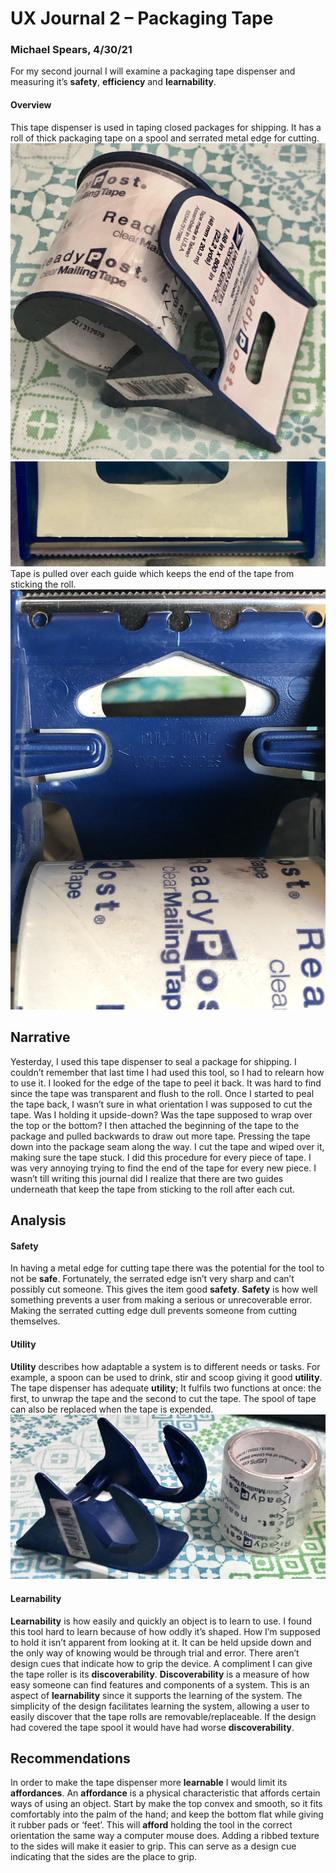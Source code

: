 # UX Journal 2 – Packaging Tape

### Michael Spears, 4/30/21
For my second journal I will examine a packaging tape dispenser and measuring it’s **safety**, **efficiency** and **learnability**.
#### Overview
This tape dispenser is used in taping closed packages for shipping. It has a roll of thick packaging tape on a spool and serrated metal edge for cutting. <br>
![Tape](../assets/tape.jpg) <br>
![Cutting Edge](../assets/edge.jpg) <br>
Tape is pulled over each guide which keeps the end of the tape from sticking the roll. <br>
![Guides](../assets/guides.jpg)
## Narrative
Yesterday, I used this tape dispenser to seal a package for shipping. I couldn’t remember that last time I had used this tool, so I had to relearn how to use it. I looked for the edge of the tape to peel it back. It was hard to find since the tape was transparent and flush to the roll. Once I started to peal the tape back, I wasn’t sure in what orientation I was supposed to cut the tape. Was I holding it upside-down? Was the tape supposed to wrap over the top or the bottom? I then attached the beginning of the tape to the package and pulled backwards to draw out more tape. Pressing the tape down into the package seam along the way. I cut the tape and wiped over it, making sure the tape stuck. I did this procedure for every piece of tape. I was very annoying trying to find the end of the tape for every new piece. I wasn’t till writing this journal did I realize that there are two guides underneath that keep the tape from sticking to the roll after each cut.
## Analysis

#### **Safety**
In having a metal edge for cutting tape there was the potential for the tool to not be **safe**. Fortunately, the serrated edge isn’t very sharp and can’t possibly cut someone. This gives the item good **safety**. **Safety** is how well something prevents a user from making a serious or unrecoverable error. Making the serrated cutting edge dull prevents someone from cutting themselves.

#### **Utility**
**Utility** describes how adaptable a system is to different needs or tasks. For example, a spoon can be used to drink, stir and scoop giving it good **utility**. The tape dispenser has adequate **utility**; It fulfils two functions at once: the first, to unwrap the tape and the second to cut the tape. The spool of tape can also be replaced when the tape is expended. <br>
![Disassembled Tape Dispenser](../assets/disassembled.jpg)

#### **Learnability**
**Learnability** is how easily and quickly an object is to learn to use. I found this tool hard to learn because of how oddly it’s shaped. How I’m supposed to hold it isn’t apparent from looking at it. It can be held upside down and the only way of knowing would be through trial and error. There aren’t design cues that indicate how to grip the device. A compliment I can give the tape roller is its **discoverability**. **Discoverability** is a measure of how easy someone can find features and components of a system. This is an aspect of **learnability** since it supports the learning of the system. The simplicity of the design facilitates learning the system, allowing a user to easily discover that the tape rolls are removable/replaceable. If the design had covered the tape spool it would have had worse **discoverability**.

## Recommendations
In order to make the tape dispenser more **learnable** I would limit its **affordances**. An **affordance** is a physical characteristic that affords certain ways of using an object. Start by make the top convex and smooth, so it fits comfortably into the palm of the hand; and keep the bottom flat while giving it rubber pads or ‘feet’. This will **afford** holding the tool in the correct orientation the same way a computer mouse does. Adding a ribbed texture to the sides will make it easier to grip. This can serve as a design cue indicating that the sides are the place to grip.
